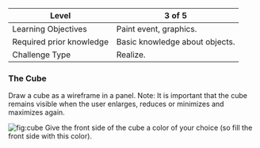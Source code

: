 | Level | 3 of 5
| ------------------- | -------------------------- |
| Learning Objectives | Paint event, graphics. |
| Required prior knowledge | Basic knowledge about objects. |
| Challenge Type | Realize.                |


### The Cube

Draw a cube as a wireframe in a panel.
Note: It is important that the cube remains visible
when the user enlarges, reduces
or minimizes and maximizes again.

![fig:cube](figures/cube.png "cube")
Give the front side of the cube a color of your choice
(so fill the front side with this color).